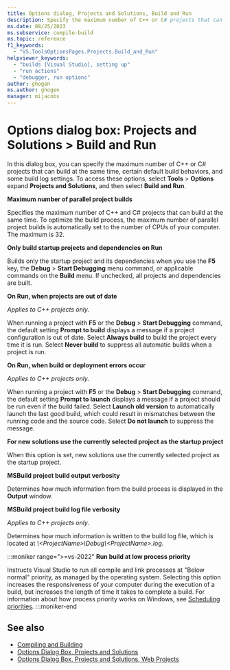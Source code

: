 ```yaml
---
title: Options dialog, Projects and Solutions, Build and Run
description: Specify the maximum number of C++ or C# projects that can build at the same time, certain default build behaviors, and some build log settings in Visual Studio.
ms.date: 08/25/2023
ms.subservice: compile-build
ms.topic: reference
f1_keywords:
  - "VS.ToolsOptionsPages.Projects.Build_and_Run"
helpviewer_keywords:
  - "builds [Visual Studio], setting up"
  - "run actions"
  - "debugger, run options"
author: ghogen
ms.author: ghogen
manager: mijacobs
---
```

# Options dialog box: Projects and Solutions \> Build and Run

In this dialog box, you can specify the maximum number of C++ or C# projects that can build at the same time, certain default build behaviors, and some build log settings. To access these options, select **Tools** > **Options** expand **Projects and Solutions**, and then select **Build and Run**.

**Maximum number of parallel project builds**

Specifies the maximum number of C++ and C# projects that can build at the same time. To optimize the build process, the maximum number of parallel project builds is automatically set to the number of CPUs of your computer. The maximum is 32.

**Only build startup projects and dependencies on Run**

Builds only the startup project and its dependencies when you use the **F5** key, the **Debug** > **Start Debugging** menu command, or applicable commands on the **Build** menu. If unchecked, all projects and dependencies are built.

**On Run, when projects are out of date**

*Applies to C++ projects only.*

When running a project with **F5** or the **Debug** > **Start Debugging** command, the default setting **Prompt to build** displays a message if a project configuration is out of date. Select **Always build** to build the project every time it is run. Select **Never build** to suppress all automatic builds when a project is run.

**On Run, when build or deployment errors occur**

*Applies to C++ projects only.*

When running a project with **F5** or the **Debug** > **Start Debugging** command, the default setting **Prompt to launch** displays a message if a project should be run even if the build failed. Select **Launch old version** to automatically launch the last good build, which could result in mismatches between the running code and the source code. Select **Do not launch** to suppress the message.

**For new solutions use the currently selected project as the startup project**

When this option is set, new solutions use the currently selected project as the startup project.

**MSBuild project build output verbosity**

Determines how much information from the build process is displayed in the **Output** window.

**MSBuild project build log file verbosity**

*Applies to C++ projects only.*

Determines how much information is written to the build log file, which is located at *\\\<ProjectName>\Debug\\\<ProjectName>.log*.

:::moniker range=">=vs-2022"
**Run build at low process priority**

Instructs Visual Studio to run all compile and link processes at "Below normal" priority, as managed by the operating system. Selecting this option increases the responsiveness of your computer during the execution of a build, but increases the length of time it takes to complete a build. For information about how process priority works on Windows, see [Scheduling priorities](/windows/win32/procthread/scheduling-priorities).
:::moniker-end

## See also

- [Compiling and Building](../../ide/compiling-and-building-in-visual-studio.md)
- [Options Dialog Box, Projects and Solutions](projects-and-solutions-options-dialog-box.md)
- [Options Dialog Box, Projects and Solutions, Web Projects](options-dialog-box-projects-and-solutions-web-projects.md)
